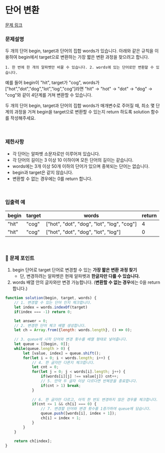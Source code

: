 # 단어 변환

[문제 링크](https://school.programmers.co.kr/learn/courses/30/lessons/43162)

### 문제설명

두 개의 단어 begin, target과 단어의 집합 words가 있습니다. 아래와 같은 규칙을 이용하여 begin에서 target으로 변환하는 가장 짧은 변환 과정을 찾으려고 합니다.

`1. 한 번에 한 개의 알파벳만 바꿀 수 있습니다.
2. words에 있는 단어로만 변환할 수 있습니다.`

예를 들어 begin이 "hit", target가 "cog", words가 ["hot","dot","dog","lot","log","cog"]라면 "hit" -> "hot" -> "dot" -> "dog" -> "cog"와 같이 4단계를 거쳐 변환할 수 있습니다.

두 개의 단어 begin, target과 단어의 집합 words가 매개변수로 주어질 때, 최소 몇 단계의 과정을 거쳐 begin을 target으로 변환할 수 있는지 return 하도록 solution 함수를 작성해주세요.

<br/>

### 제한사항

- 각 단어는 알파벳 소문자로만 이루어져 있습니다.
- 각 단어의 길이는 3 이상 10 이하이며 모든 단어의 길이는 같습니다.
- words에는 3개 이상 50개 이하의 단어가 있으며 중복되는 단어는 없습니다.
- begin과 target은 같지 않습니다.
- 변환할 수 없는 경우에는 0를 return 합니다.

<br/>

### ****입출력 예****

| begin | target | words | return |
| --- | --- | --- | --- |
| "hit" | "cog" | ["hot", "dot", "dog", "lot", "log", "cog"] | 4 |
| "hit" | "cog" | ["hot", "dot", "dog", "lot", "log"] | 0 |

<br/>

### 📕 문제 포인트

1. begin 단어로 target 단어로 변경할 수 있는 **가장 짧은 변환 과정 찾기**
    - 단, 변경하려는 알파벳은 현재 알파벳과 **한글자만 다를 수 있습니다.**
2. words 배열 안의 글자와만 변경 가능합니다. (**변환할 수 없는 경우**에는 0을 return 합니다.)

```javascript
function solution(begin, target, words) {
	// 1. 변경할 수 있는 단어 인지 체크합니다.
    let index = words.indexOf(target)
    if(index === -1) return 0;

    let answer = 0;
	// 2. 변경한 단어 체크 배열 생성합니다.    
    let ch = Array.from({length: words.length}, () => 0);
    
	// 3. queue에 시작 단어와 변경 횟수를 배열 형태로 넣어줍니다.
    let queue = [[begin, 0]];
    while(queue.length > 0) {
        let [value, index] = queue.shift();
        for(let i = 0; i < words.length; i++) {
			// 4. 한 글자만 다른지 체크합니다.
            let cnt = 0;
            for(let j = 0; j < words[i].length; j++) {
                if(words[i][j] !== value[j]) cnt++;
				// 5. 만약 두 글자 이상 다르다면 반복문을 종료합니다.
                if(cnt > 1) break;
            }
            
			// 6. 한 글자만 다르고, 아직 한 번도 변경하지 않은 경우를 체크합니다.
            if(cnt <= 1 && ch[i] === 0) {
				// 7. 변경할 단어와 변경 횟수를 1증가하여 queue에 담습니다.
                queue.push([words[i], index + 1]);
                ch[i] = index + 1;
            }
        }
    }
    
    return ch[index];
}
```